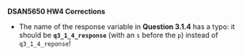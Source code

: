 **DSAN5650 HW4 Corrections**

* The name of the response variable in **Question 3.1.4** has a typo: it should be **`q3_1_4_response`** (with an `s` before the `p`) instead of `q3_1_4_reponse`!
